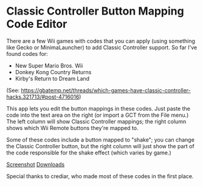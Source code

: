 # Classic Controller Button Mapping Code Editor

There are a few Wii games with codes that you can apply (using something like
Gecko or MinimaLauncher) to add Classic Controller support. So far I've found
codes for:

* New Super Mario Bros. Wii
* Donkey Kong Country Returns
* Kirby's Return to Dream Land

(See: https://gbatemp.net/threads/which-games-have-classic-controller-hacks.321713/#post-4716016)

This app lets you edit the button mappings in these codes. Just paste the code
into the text area on the right (or import a GCT from the File menu.) The left
column will show Classic Controller mappings; the right column shows which Wii
Remote buttons they're mapped to.

Some of these codes include a button mapped to "shake"; you can change the
Classic Controller button, but the right column will just show the part of the
code responsible for the shake effect (which varies by game.)

[Screenshot](https://i.imgur.com/xONlDSo.png)
[Downloads](https://github.com/libertyernie/ClassicMapEditor/releases)

Special thanks to crediar, who made most of these codes in the first place.
